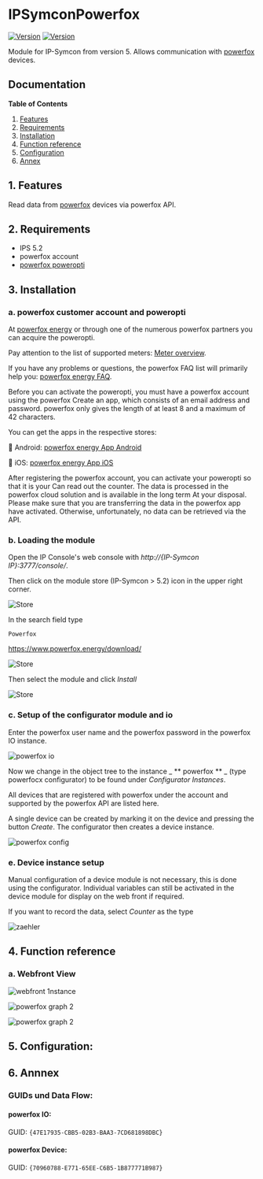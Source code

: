 # IPSymconPowerfox
[![Version](https://img.shields.io/badge/Symcon-PHPModul-red.svg)](https://www.symcon.de/service/dokumentation/entwicklerbereich/sdk-tools/sdk-php/)
[![Version](https://img.shields.io/badge/Symcon%20Version-5.0%20%3E-green.svg)](https://www.symcon.de/forum/threads/37412-IP-Symcon-5-0-%28Testing%29)

Module for IP-Symcon from version 5. Allows communication with [powerfox](https://www.powerfox.energy) devices.

## Documentation

**Table of Contents**

1. [Features](#1-features)
2. [Requirements](#2-requirements)
3. [Installation](#3-installation)
4. [Function reference](#4-functionreference)
5. [Configuration](#5-configuration)
6. [Annex](#6-annex)

## 1. Features

Read data from [powerfox](https://www.powerfox.energy) devices via powerfox API. 
	  
## 2. Requirements

 - IPS 5.2
 - powerfox account
 - [powerfox poweropti](https://www.powerfox.energy)

## 3. Installation

### a. powerfox customer account and poweropti

At [powerfox energy](https://poweropti.powerfox.energy/) or through one of the numerous powerfox partners you can
acquire the poweropti.

Pay attention to the list of supported meters: [Meter overview](https://poweropti.powerfox.energy/whiteliststromzaehler-poweropti-v16/).

If you have any problems or questions, the powerfox FAQ list will primarily help you:
[powerfox energy FAQ](https://poweropti.powerfox.energy/faq/).

Before you can activate the poweropti, you must have a powerfox account using the powerfox
Create an app, which consists of an email address and password. powerfox only gives the length of
at least 8 and a maximum of 42 characters.

You can get the apps in the respective stores:

 Android: [powerfox energy App Android](https://play.google.com/store/apps/details?id=energy.powerfox.power42&hl=de)

 iOS: [powerfox energy App iOS](https://apps.apple.com/us/app/powerfox/id1386630652)

After registering the powerfox account, you can activate your poweropti so that it is your
Can read out the counter. The data is processed in the powerfox cloud solution and is available in the long term
At your disposal. Please make sure that you are transferring the data in the powerfox app
have activated. Otherwise, unfortunately, no data can be retrieved via the API.

### b. Loading the module

Open the IP Console's web console with _http://{IP-Symcon IP}:3777/console/_.

Then click on the module store (IP-Symcon > 5.2) icon in the upper right corner.

![Store](img/store_icon.png?raw=true "open store")

In the search field type

```
Powerfox
```  
https://www.powerfox.energy/download/

![Store](img/module_store_search_en.png?raw=true "module search")

Then select the module and click _Install_

![Store](img/install_en.png?raw=true "install")


### c. Setup of the configurator module and io

Enter the powerfox user name and the powerfox password in the powerfox IO instance.

![powerfox io](img/powerfox_io.png?raw=true "powerfox io")


Now we change in the object tree to the instance _ ** powerfox ** _ (type powerfocx configurator) to be found under _Configurator Instances_.

All devices that are registered with powerfox under the account and supported by the powerfox API are listed here.

A single device can be created by marking it on the device and pressing the button _Create_. The configurator then creates a device instance.

![powerfox config](img/powerfox_config.png?raw=true "config")


### e. Device instance setup
Manual configuration of a device module is not necessary, this is done using the configurator. Individual variables can still be activated in the device module for display on the web front if required.

If you want to record the data, select _Counter_ as the type

![zaehler](img/Archiv_Zaehler.png?raw=true "counter")

## 4. Function reference

### a. Webfront View

![webfront 1nstance](img/powerfox_webfront_1.png?raw=true "instance")

![powerfox graph 2](img/powerfox_webfront_graph_1.png?raw=true "graph")

![powerfox graph 2](img/powerfox_webfront_graph_2.png?raw=true "graph 2")


## 5. Configuration:




## 6. Annnex

###  GUIDs und Data Flow:

#### powerfox IO:

GUID: `{47E17935-CBB5-02B3-BAA3-7CD681898DBC}`


#### powerfox Device:

GUID: `{70960788-E771-65EE-C6B5-1B877771B987}` 
